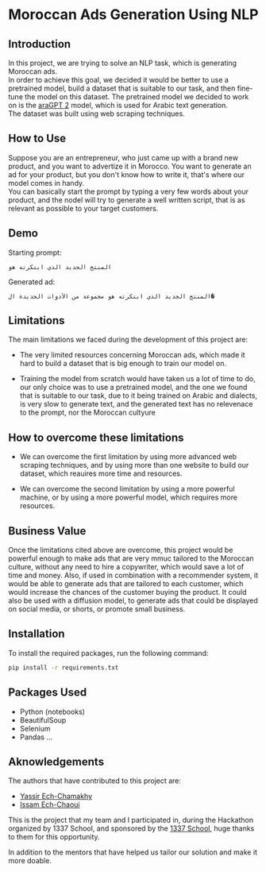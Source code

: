 # Moroccan Ads Generation Using NLP

## Introduction

In this project, we are trying to solve an NLP task, which is generating Moroccan ads.  
In order to achieve this goal, we decided it would be better to use a pretrained model, build a dataset that is suitable to our task, and then fine-tune the model on this dataset. The pretrained model we decided to work on is the [araGPT 2](https://huggingface.co/aubmindlab/aragpt2-base) model, which is used for Arabic text generation.  
The dataset was built using web scraping techniques.

## How to Use

Suppose you are an entrepreneur, who just came up with a brand new product, and you want to advertize it in Morocco. You want to generate an ad for your product, but you don't know how to write it, that's where our model comes in handy.  
You can basically start the prompt by typing a very few words about your product, and the nodel will try to generate a well written script, that is as relevant as possible to your target customers.

## Demo

Starting prompt:

```text
المنتج الجديد الذي ابتكرته هو
```

Generated ad:

```text
المنتج الجديد الذي ابتكرته هو مجموعة من الأدوات الجديدة ال�
```

## Limitations

The main limitations we faced during the development of this project are:

- The very limited resources concerning Moroccan ads, which made it hard to build a dataset that is big enough to train our model on.

- Training the model from scratch would have taken us a lot of time to do, our only choice was to use a pretrained model, and the one we found that is suitable to our task, due to it being trained on Arabic and dialects, is very slow to generate text, and the generated text has no relevenace to the prompt, nor the Moroccan cultyure

## How to overcome these limitations

- We can overcome the first limitation by using more advanced web scraping techniques, and by using more than one website to build our dataset, which reauires more time and resources.

- We can overcome the second limitation by using a more powerful machine, or by using a more powerful model, which requires more resources.

## Business Value

Once the limitations cited above are overcome, this project would be powerful enough to make ads that are very mmuc tailored to the Moroccan culture, without any need to hire a copywriter, which would save a lot of time and money. Also, if used in combination with a recommender system, it would be able to generate ads that are tailored to each customer, which would increase the chances of the customer buying the product. It could also be used with a diffusion model, to generate ads that could be displayed on social media, or shorts, or promote small business.

## Installation

To install the required packages, run the following command:

```bash
pip install -r requirements.txt
```

## Packages Used

- Python (notebooks)
- BeautifulSoup
- Selenium
- Pandas
...

## Aknowledgements

The authors that have contributed to this project are:

- [Yassir Ech-Chamakhy](https://github.com/yasirech-chammakhy)
- [Issam Ech-Chaoui](https://github.com/IssamECH-CHAOUI)

This is the project that my team and I participated in, during the Hackathon organized by 1337 School, and sponsored by the [1337 School](https://www.um6p.ma/en/ecole-1337), huge thanks to them for this opportunity.

In addition to the mentors that have helped us tailor our solution and make it more doable.
